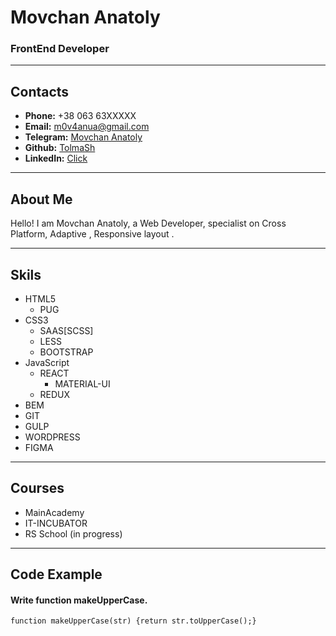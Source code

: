 # Movchan Anatoly 
### FrontEnd Developer
---

## Contacts

* **Phone:** +38 063 63XXXXX
* **Email:** [m0v4anua@gmail.com](m0v4anua@gmail.com)
* **Telegram:** [Movchan Anatoly](https://t.me/movchn)
* **Github:** [TolmaSh](https://github.com/TolmaSh)
* **LinkedIn:** [Click](https://www.linkedin.com/in/anatoly-movchan)

---
## About Me
Hello! I am Movchan Anatoly, a Web Developer, specialist on Cross Platform, Adaptive , Responsive layout .

---
## Skils
- HTML5
  - PUG
- CSS3
  - SAAS[SCSS]
  - LESS
  - BOOTSTRAP
- JavaScript
    - REACT
        - MATERIAL-UI
    - REDUX
- BEM
- GIT
- GULP
- WORDPRESS
- FIGMA
---
## Courses
- MainAcademy
- IT-INCUBATOR
- RS School (in progress)
---
## Code Example
#### Write function makeUpperCase.
```
function makeUpperCase(str) {return str.toUpperCase();}
```
